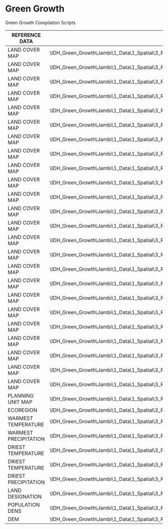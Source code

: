 # Green Growth
Green Growth Compilation Scripts

| REFERENCE DATA  | PATH FILE | VARIABLE NAME  |
| ------------- | ------------- | ------------- |
| LAND COVER MAP  | \\IDH_Green_Growth\\Jambi\\1_Data\\1_Spatial\\3_Result\\2_Raster\\Landcover\\lc_jb_v4_nodata\\lc1990_v4_nodata.tif  | `landuse[n]` |
| LAND COVER MAP  | \\IDH_Green_Growth\\Jambi\\1_Data\\1_Spatial\\3_Result\\2_Raster\\Landcover\\lc_jb_v4_nodata\\lc2000_v4_nodata.tif  | `landuse[n]` |
| LAND COVER MAP  | \\IDH_Green_Growth\\Jambi\\1_Data\\1_Spatial\\3_Result\\2_Raster\\Landcover\\lc_jb_v4_nodata\\lc2005_v4_nodata.tif  | `landuse[n]` |
| LAND COVER MAP  | \\IDH_Green_Growth\\Jambi\\1_Data\\1_Spatial\\3_Result\\2_Raster\\Landcover\\lc_jb_v4_nodata\\lc2010_v4_nodata.tif  | `landuse[n]` |
| LAND COVER MAP  | \\IDH_Green_Growth\\Jambi\\1_Data\\1_Spatial\\3_Result\\2_Raster\\Landcover\\lc_jb_v4_nodata\\lc2014_v4_nodata.tif  | `landuse[n]` |
| LAND COVER MAP  | \\IDH_Green_Growth\\Jambi\\1_Data\\1_Spatial\\3_Result\\2_Raster\\Landcover\\lc_jb_v4_nodata\\lc2014_v4_nodata.tif  | `landuse[n]` |
| LAND COVER MAP  | \\IDH_Green_Growth\\Jambi\\1_Data\\1_Spatial\\3_Result\\2_Raster\\Landcover\\lc_Jan19_ver\\lc_bauH_2021.tif  | `landuse[n]` |
| LAND COVER MAP  | \\IDH_Green_Growth\\Jambi\\1_Data\\1_Spatial\\3_Result\\2_Raster\\Landcover\\lc_Jan19_ver\\lc_bauH_2024.tif  | `landuse[n]` |
| LAND COVER MAP  | \\IDH_Green_Growth\\Jambi\\1_Data\\1_Spatial\\3_Result\\2_Raster\\Landcover\\lc_Jan19_ver\\lc_bauH_2027.tif  | `landuse[n]` |
| LAND COVER MAP  | \\IDH_Green_Growth\\Jambi\\1_Data\\1_Spatial\\3_Result\\2_Raster\\Landcover\\lc_Jan19_ver\\lc_bauH_2030.tif  | `landuse[n]` |
| LAND COVER MAP  | \\IDH_Green_Growth\\Jambi\\1_Data\\1_Spatial\\3_Result\\2_Raster\\Landcover\\lc_Jan19_ver\\lc_bauH_2033.tif  | `landuse[n]` |
| LAND COVER MAP  | \\IDH_Green_Growth\\Jambi\\1_Data\\1_Spatial\\3_Result\\2_Raster\\Landcover\\lc_Jan19_ver\\lc_bauH_2036.tif  | `landuse[n]` |
| LAND COVER MAP  | \\IDH_Green_Growth\\Jambi\\1_Data\\1_Spatial\\3_Result\\2_Raster\\Landcover\\lc_Jan19_ver\\lc_bauH_2039.tif  | `landuse[n]` |
| LAND COVER MAP  | \\IDH_Green_Growth\\Jambi\\1_Data\\1_Spatial\\3_Result\\2_Raster\\Landcover\\lc_Jan19_ver\\lc_bauH_2042.tif  | `landuse[n]` |
| LAND COVER MAP  | \\IDH_Green_Growth\\Jambi\\1_Data\\1_Spatial\\3_Result\\2_Raster\\Landcover\\lc_Jan19_ver\\lc_bauH_2045.tif  | `landuse[n]` |
| LAND COVER MAP  | \\IDH_Green_Growth\\Jambi\\1_Data\\1_Spatial\\3_Result\\2_Raster\\Landcover\\lc_Jan19_ver\\lc_GG_2021.tif  | `landuse[n]` |
| LAND COVER MAP  | \\IDH_Green_Growth\\Jambi\\1_Data\\1_Spatial\\3_Result\\2_Raster\\Landcover\\lc_Jan19_ver\\lc_GG_2024.tif  | `landuse[n]` |
| LAND COVER MAP  | \\IDH_Green_Growth\\Jambi\\1_Data\\1_Spatial\\3_Result\\2_Raster\\Landcover\\lc_Jan19_ver\\lc_GG_2027.tif  | `landuse[n]` |
| LAND COVER MAP  | \\IDH_Green_Growth\\Jambi\\1_Data\\1_Spatial\\3_Result\\2_Raster\\Landcover\\lc_Jan19_ver\\lc_GG_2030.tif  | `landuse[n]` |
| LAND COVER MAP  | \\IDH_Green_Growth\\Jambi\\1_Data\\1_Spatial\\3_Result\\2_Raster\\Landcover\\lc_Jan19_ver\\lc_GG_2033.tif  | `landuse[n]` |
| LAND COVER MAP  | \\IDH_Green_Growth\\Jambi\\1_Data\\1_Spatial\\3_Result\\2_Raster\\Landcover\\lc_Jan19_ver\\lc_GG_2036.tif  | `landuse[n]` |
| LAND COVER MAP  | \\IDH_Green_Growth\\Jambi\\1_Data\\1_Spatial\\3_Result\\2_Raster\\Landcover\\lc_Jan19_ver\\lc_GG_2039.tif  | `landuse[n]` |
| LAND COVER MAP  | \\IDH_Green_Growth\\Jambi\\1_Data\\1_Spatial\\3_Result\\2_Raster\\Landcover\\lc_Jan19_ver\\lc_GG_2042.tif  | `landuse[n]` |
| LAND COVER MAP  | \\IDH_Green_Growth\\Jambi\\1_Data\\1_Spatial\\3_Result\\2_Raster\\Landcover\\lc_Jan19_ver\\lc_GG_2045.tif  | `landuse[n]` |
| PLANNING UNIT MAP  | \\IDH_Green_Growth\\Jambi\\1_Data\\1_Spatial\\3_Result\\2_Raster\\Landcover\\lc_jb_v4_nodata\\plan_unit_jambi_final.tif  | `zone` |
| ECOREGION  | \\IDH_Green_Growth\\Jambi\\1_Data\\1_Spatial\\3_Result\\2_Raster\\Fire_modeling\\Fire_BAU_Jambi\\Maxent_model\\Sum_eco.tif | `landuse[n]` |
| WARMEST TEMPERATURE | \\IDH_Green_Growth\\Jambi\\1_Data\\1_Spatial\\3_Result\\2_Raster\\Fire_modeling\\Fire_BAU_Jambi\\Maxent_model\\Sum_temp_warm.tif | `landuse[n]` 
| WARMEST PRECIPITATION | \\IDH_Green_Growth\\Jambi\\1_Data\\1_Spatial\\3_Result\\2_Raster\\Fire_modeling\\Fire_BAU_Jambi\\Maxent_model\\Sum_prec_warm.tif | `landuse[n]` |
| DRIEST TEMPERATURE | \\IDH_Green_Growth\\Jambi\\1_Data\\1_Spatial\\3_Result\\2_Raster\\Fire_modeling\\Fire_BAU_Jambi\\Maxent_model\\Sum_temp_dry.tif | `landuse[n]` |
| DRIEST TEMPERATURE | \\IDH_Green_Growth\\Jambi\\1_Data\\1_Spatial\\3_Result\\2_Raster\\Fire_modeling\\Fire_BAU_Jambi\\Maxent_model\\Sum_temp_dry.tif | `landuse[n]` |
| DRIEST PRECIPITATION | \\IDH_Green_Growth\\Jambi\\1_Data\\1_Spatial\\3_Result\\2_Raster\\Fire_modeling\\Fire_BAU_Jambi\\Maxent_model\\Sum_prec_dry.tif | `landuse[n]` |
| LAND DESIGNATION | \\IDH_Green_Growth\\Jambi\\1_Data\\1_Spatial\\3_Result\\2_Raster\\Fire_modeling\\Fire_BAU_Jambi\\Maxent_model\\Sum_kaw.tif | `landuse[n]` |
| POPULATION DENS | \\IDH_Green_Growth\\Jambi\\1_Data\\1_Spatial\\3_Result\\2_Raster\\Fire_modeling\\Fire_BAU_Jambi\\Maxent_model\\Sum_pop.tif | `landuse[n]` |
| DEM | \\IDH_Green_Growth\\Jambi\\1_Data\\1_Spatial\\3_Result\\2_Raster\\Fire_modeling\\Fire_BAU_Jambi\\Maxent_model\\Sum_dem.tif | `landuse[n]` |